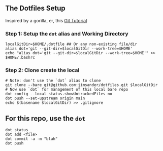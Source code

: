 ## The Dotfiles Setup
Inspired by a gorilla, er, this [Git Tutorial](https://www.atlassian.com/git/tutorials/dotfiles)

### Step 1: Setup the `dot` alias and Working Directory
```
localGitDir=$HOME/.dotfile ## Or any non-existing file/dir
alias dot='git --git-dir=$localGitDir --work-tree=$HOME'
echo "alias dot='git --git-dir=$localGitDir --work-tree=$HOME'" >> $HOME/.bashrc
```
### Step 2: Clone create the local 
```
# Note: don't use the `dot` alias to clone
git clone --bare git@github.com:jimsander/dotfiles.git $localGitDir
# Now use `dot` for management of this local bare repo
dot config --local status.showUntrackedFiles no
dot push --set-upstream origin main
echo $(basename $localGitDir) >> .gitignore
```

## For this repo, use the `dot`
```
dot status
dot add <file>
dot commit -a -m "blah"
dot push
```
